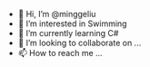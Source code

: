 - 👋 Hi, I’m @minggeliu
- 👀 I’m interested in Swimming
- 🌱 I’m currently learning C#
- 💞️ I’m looking to collaborate on ...
- 📫 How to reach me ...

<!---
minggeliu/minggeliu is a ✨ special ✨ repository because its `README.md` (this file) appears on your GitHub profile.
You can click the Preview link to take a look at your changes.
--->
